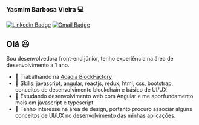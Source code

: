 ### Yasmim Barbosa Vieira 💻

[![Linkedin Badge](https://img.shields.io/badge/-LinkedIn-blue?style=flat-square&logo=Linkedin&logoColor=white&link=https:https://www.linkedin.com/in/yasmim-barbosa/)](https://www.linkedin.com/in/yasmim-barbosa/)
[![Gmail Badge](https://img.shields.io/badge/-Gmail-c14438?style=flat-square&logo=Gmail&logoColor=white&link=mailto:yasmimv890@gmail.com)](mailto:yasmimv890@gmail.com)

## Olá 😃
Sou desenvolvedora front-end júnior, tenho experiência na área de desenvolvimento a 1 ano.
- 🔭 Trabalhando na  [4cadia BlockFactory](https://www.4cadia.com/)
- 🌱 Skills: javascript, angular, reactjs, redux, html, css, bootstrap, conceitos de desenvolvimento blockchain e básico de UI/UX
- 👯 Estudando desenvolvimento web com Angular e me aporfundamento mais em javascript e typescript.
- 🤔 Tenho interesse na área de design, portanto procuro associar alguns conceitos de UI/UX no desenvolvimento das minhas aplicações.
